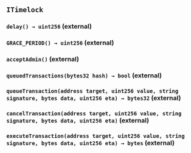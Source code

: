 ## `ITimelock`






### `delay() → uint256` (external)





### `GRACE_PERIOD() → uint256` (external)





### `acceptAdmin()` (external)





### `queuedTransactions(bytes32 hash) → bool` (external)





### `queueTransaction(address target, uint256 value, string signature, bytes data, uint256 eta) → bytes32` (external)





### `cancelTransaction(address target, uint256 value, string signature, bytes data, uint256 eta)` (external)





### `executeTransaction(address target, uint256 value, string signature, bytes data, uint256 eta) → bytes` (external)






